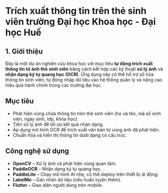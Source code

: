 # Trích xuất thông tin trên thẻ sinh viên trường Đại học Khoa học - Đại học Huế

## 1. Giới thiệu

Đây là một dự án nghiên cứu khoa học với mục tiêu **tự động trích xuất thông tin từ ảnh thẻ sinh viên** bằng cách kết hợp các kỹ thuật **xử lý ảnh** và **nhận dạng ký tự quang học (OCR)**. Ứng dụng này có thể hỗ trợ số hóa thông tin sinh viên, tự động nhập dữ liệu vào hệ thống quản lý và nâng cao hiệu quả hành chính trong các trường đại học.

## Mục tiêu

- Phát hiện vùng chứa thông tin trên thẻ sinh viên (họ và tên, mã số sinh viên, ngày sinh, lớp, khóa học).
- Tiền xử lý ảnh để tối ưu kết quả nhận dạng.
- Áp dụng mô hình OCR để trích xuất văn bản từ vùng ảnh đã phát hiện.
- Chuẩn hóa và hiển thị thông tin dưới dạng có cấu trúc.

## Công nghệ sử dụng

- **OpenCV** – Xử lý ảnh và phát hiện vùng quan tâm.
- **PaddleOCR** – Nhận dạng ký tự quang học.
- **PaddleLite** – Chạy mô hình AI nhẹ, có thể deploy trên thiết bị di động.
- **LabelMe** – Gán nhãn dữ liệu (nếu huấn luyện thêm).
- **Flutter** – Giao diện người dùng trên mobile.